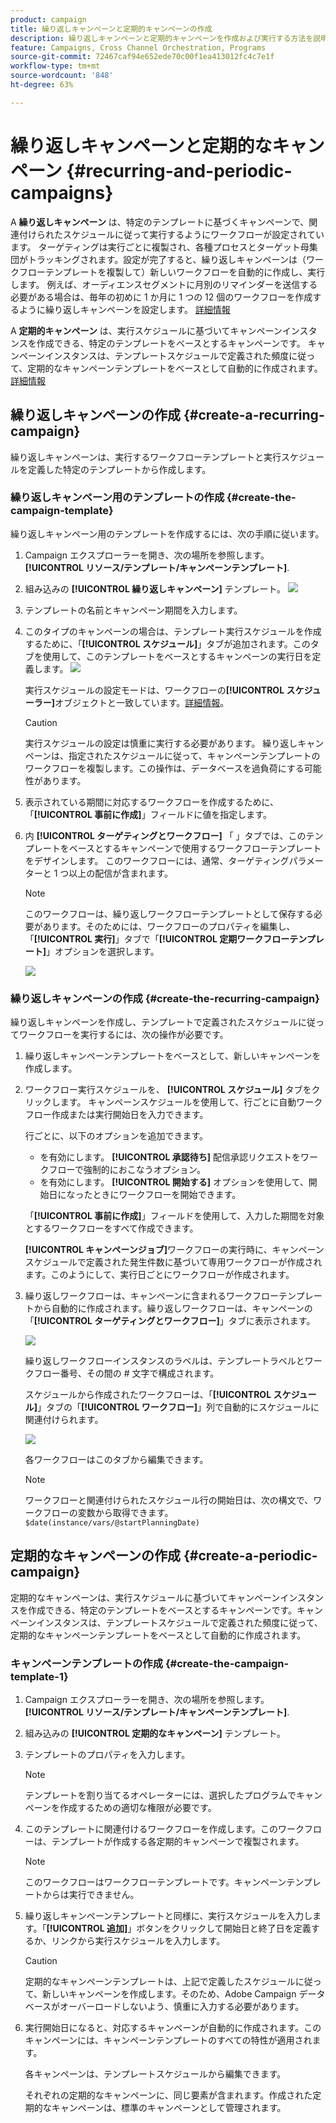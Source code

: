 ```yaml
---
product: campaign
title: 繰り返しキャンペーンと定期的キャンペーンの作成
description: 繰り返しキャンペーンと定期的キャンペーンを作成および実行する方法を説明します
feature: Campaigns, Cross Channel Orchestration, Programs
source-git-commit: 72467caf94e652ede70c00f1ea413012fc4c7e1f
workflow-type: tm+mt
source-wordcount: '848'
ht-degree: 63%

---
```



# 繰り返しキャンペーンと定期的なキャンペーン {#recurring-and-periodic-campaigns}

A **繰り返しキャンペーン** は、特定のテンプレートに基づくキャンペーンで、関連付けられたスケジュールに従って実行するようにワークフローが設定されています。 ターゲティングは実行ごとに複製され、各種プロセスとターゲット母集団がトラッキングされます。設定が完了すると、繰り返しキャンペーンは（ワークフローテンプレートを複製して）新しいワークフローを自動的に作成し、実行します。 例えば、オーディエンスセグメントに月別のリマインダーを送信する必要がある場合は、毎年の初めに 1 か月に 1 つの 12 個のワークフローを作成するように繰り返しキャンペーンを設定します。 [詳細情報](#create-a-recurring-campaign)

A **定期的キャンペーン** は、実行スケジュールに基づいてキャンペーンインスタンスを作成できる、特定のテンプレートをベースとするキャンペーンです。 キャンペーンインスタンスは、テンプレートスケジュールで定義された頻度に従って、定期的なキャンペーンテンプレートをベースとして自動的に作成されます。[詳細情報](#create-a-periodic-campaign)

## 繰り返しキャンペーンの作成 {#create-a-recurring-campaign}

繰り返しキャンペーンは、実行するワークフローテンプレートと実行スケジュールを定義した特定のテンプレートから作成します。

### 繰り返しキャンペーン用のテンプレートの作成 {#create-the-campaign-template}

繰り返しキャンペーン用のテンプレートを作成するには、次の手順に従います。

1. Campaign エクスプローラーを開き、次の場所を参照します。 **[!UICONTROL リソース/テンプレート/キャンペーンテンプレート]**.
1. 組み込みの **[!UICONTROL 繰り返しキャンペーン]** テンプレート。
   ![](assets/recurring-campaign-duplicate.png)
1. テンプレートの名前とキャンペーン期間を入力します。
1. このタイプのキャンペーンの場合は、テンプレート実行スケジュールを作成するために、「**[!UICONTROL スケジュール]**」タブが追加されます。このタブを使用して、このテンプレートをベースとするキャンペーンの実行日を定義します。
   ![](assets/recurring-campaign-schedule.png)

   実行スケジュールの設定モードは、ワークフローの&#x200B;**[!UICONTROL スケジューラー]**&#x200B;オブジェクトと一致しています。[詳細情報](../workflow/scheduler.md)。

   >[!CAUTION]
   >
   >実行スケジュールの設定は慎重に実行する必要があります。 繰り返しキャンペーンは、指定されたスケジュールに従って、キャンペーンテンプレートのワークフローを複製します。この操作は、データベースを過負荷にする可能性があります。

1. 表示されている期間に対応するワークフローを作成するために、「**[!UICONTROL 事前に作成]**」フィールドに値を指定します。
1. 内 **[!UICONTROL ターゲティングとワークフロー]** 「 」タブでは、このテンプレートをベースとするキャンペーンで使用するワークフローテンプレートをデザインします。 このワークフローには、通常、ターゲティングパラメーターと 1 つ以上の配信が含まれます。

   >[!NOTE]
   >
   >このワークフローは、繰り返しワークフローテンプレートとして保存する必要があります。そのためには、ワークフローのプロパティを編集し、「**[!UICONTROL 実行]**」タブで「**[!UICONTROL 定期ワークフローテンプレート]**」オプションを選択します。

   ![](assets/recurring-campaign-wf-properties.png)

### 繰り返しキャンペーンの作成 {#create-the-recurring-campaign}

繰り返しキャンペーンを作成し、テンプレートで定義されたスケジュールに従ってワークフローを実行するには、次の操作が必要です。

1. 繰り返しキャンペーンテンプレートをベースとして、新しいキャンペーンを作成します。
1. ワークフロー実行スケジュールを、 **[!UICONTROL スケジュール]** タブをクリックします。 キャンペーンスケジュールを使用して、行ごとに自動ワークフロー作成または実行開始日を入力できます。

   行ごとに、以下のオプションを追加できます。

   * を有効にします。 **[!UICONTROL 承認待ち]** 配信承認リクエストをワークフローで強制的におこなうオプション。
   * を有効にします。 **[!UICONTROL 開始する]** オプションを使用して、開始日になったときにワークフローを開始できます。

   「**[!UICONTROL 事前に作成]**」フィールドを使用して、入力した期間を対象とするワークフローをすべて作成できます。

   **[!UICONTROL キャンペーンジョブ]**&#x200B;ワークフローの実行時に、キャンペーンスケジュールで定義された発生件数に基づいて専用ワークフローが作成されます。このようにして、実行日ごとにワークフローが作成されます。

1. 繰り返しワークフローは、キャンペーンに含まれるワークフローテンプレートから自動的に作成されます。繰り返しワークフローは、キャンペーンの「**[!UICONTROL ターゲティングとワークフロー]**」タブに表示されます。

   ![](assets/recurring-wf-created.png)

   繰り返しワークフローインスタンスのラベルは、テンプレートラベルとワークフロー番号、その間の # 文字で構成されます。

   スケジュールから作成されたワークフローは、「**[!UICONTROL スケジュール]**」タブの「**[!UICONTROL ワークフロー]**」列で自動的にスケジュールに関連付けられます。

   ![](assets/recurring-wf-schedule-executed.png)

   各ワークフローはこのタブから編集できます。

   >[!NOTE]
   >
   >ワークフローと関連付けられたスケジュール行の開始日は、次の構文で、ワークフローの変数から取得できます。\
   >`$date(instance/vars/@startPlanningDate)`

## 定期的なキャンペーンの作成 {#create-a-periodic-campaign}

定期的なキャンペーンは、実行スケジュールに基づいてキャンペーンインスタンスを作成できる、特定のテンプレートをベースとするキャンペーンです。キャンペーンインスタンスは、テンプレートスケジュールで定義された頻度に従って、定期的なキャンペーンテンプレートをベースとして自動的に作成されます。

### キャンペーンテンプレートの作成 {#create-the-campaign-template-1}

1. Campaign エクスプローラーを開き、次の場所を参照します。 **[!UICONTROL リソース/テンプレート/キャンペーンテンプレート]**.
1. 組み込みの **[!UICONTROL 定期的なキャンペーン]** テンプレート。
1. テンプレートのプロパティを入力します。

   >[!NOTE]
   >
   >テンプレートを割り当てるオペレーターには、選択したプログラムでキャンペーンを作成するための適切な権限が必要です。

1. このテンプレートに関連付けるワークフローを作成します。このワークフローは、テンプレートが作成する各定期的キャンペーンで複製されます。

   >[!NOTE]
   >
   >このワークフローはワークフローテンプレートです。キャンペーンテンプレートからは実行できません。

1. 繰り返しキャンペーンテンプレートと同様に、実行スケジュールを入力します。「**[!UICONTROL 追加]**」ボタンをクリックして開始日と終了日を定義するか、リンクから実行スケジュールを入力します。

   >[!CAUTION]
   >
   >定期的なキャンペーンテンプレートは、上記で定義したスケジュールに従って、新しいキャンペーンを作成します。そのため、Adobe Campaign データベースがオーバーロードしないよう、慎重に入力する必要があります。

1. 実行開始日になると、対応するキャンペーンが自動的に作成されます。このキャンペーンには、キャンペーンテンプレートのすべての特性が適用されます。

   各キャンペーンは、テンプレートスケジュールから編集できます。

   それぞれの定期的なキャンペーンに、同じ要素が含まれます。作成された定期的なキャンペーンは、標準のキャンペーンとして管理されます。
